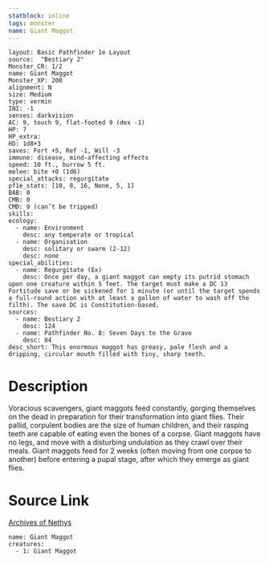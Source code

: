 ```yaml
---
statblock: inline
tags: monster
name: Giant Maggot
---
```

```statblock
layout: Basic Pathfinder 1e Layout
source:  "Bestiary 2"
Monster_CR: 1/2
name: Giant Maggot
Monster_XP: 200
alignment: N
size: Medium
type: vermin
INI: -1
senses: darkvision
AC: 9, touch 9, flat-footed 9 (dex -1)
HP: 7
HP_extra: 
HD: 1d8+3
saves: Fort +5, Ref -1, Will -3
immune: disease, mind-affecting effects
speed: 10 ft., burrow 5 ft.
melee: bite +0 (1d6)
special_attacks: regurgitate
pf1e_stats: [10, 8, 16, None, 5, 1]
BAB: 0
CMB: 0
CMD: 9 (can’t be tripped)
skills: 
ecology:
  - name: Environment
    desc: any temperate or tropical
  - name: Organisation
    desc: solitary or swarm (2-12)
    desc: none
special_abilities:
  - name: Regurgitate (Ex)
    desc: Once per day, a giant maggot can empty its putrid stomach upon one creature within 5 feet. The target must make a DC 13 Fortitude save or be sickened for 1 minute (or until the target spends a full-round action with at least a gallon of water to wash off the filth). The save DC is Constitution-based.
sources:
  - name: Bestiary 2
    desc: 124
  - name: Pathfinder No. 8: Seven Days to the Grave
    desc: 84
desc_short: This enormous maggot has greasy, pale flesh and a dripping, circular mouth filled with tiny, sharp teeth.
```
# Description
Voracious scavengers, giant maggots feed constantly, gorging themselves on the dead in preparation for their transformation into giant flies. Their pallid, corpulent bodies are the size of human children, and their rasping teeth are capable of eating even the bones of a corpse. Giant maggots have no legs, and move with a disturbing undulation as they crawl over their meals. Giant maggots feed for 2 weeks (often moving from one corpse to another) before entering a pupal stage, after which they emerge as giant flies.
# Source Link
[Archives of Nethys](https://aonprd.com/MonsterDisplay.aspx?ItemName=Giant%20Maggot)
```encounter-table
name: Giant Maggot
creatures:
  - 1: Giant Maggot
```
